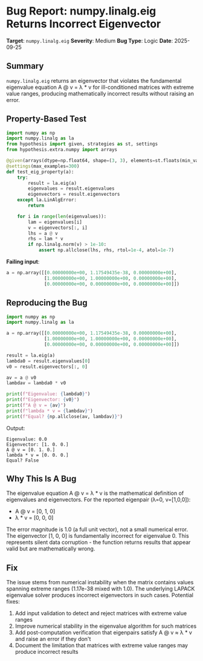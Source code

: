 # Bug Report: numpy.linalg.eig Returns Incorrect Eigenvector

**Target**: `numpy.linalg.eig`
**Severity**: Medium
**Bug Type**: Logic
**Date**: 2025-09-25

## Summary

`numpy.linalg.eig` returns an eigenvector that violates the fundamental eigenvalue equation A @ v = λ * v for ill-conditioned matrices with extreme value ranges, producing mathematically incorrect results without raising an error.

## Property-Based Test

```python
import numpy as np
import numpy.linalg as la
from hypothesis import given, strategies as st, settings
from hypothesis.extra.numpy import arrays

@given(arrays(dtype=np.float64, shape=(3, 3), elements=st.floats(min_value=-100, max_value=100, allow_nan=False, allow_infinity=False)))
@settings(max_examples=300)
def test_eig_property(a):
    try:
        result = la.eig(a)
        eigenvalues = result.eigenvalues
        eigenvectors = result.eigenvectors
    except la.LinAlgError:
        return

    for i in range(len(eigenvalues)):
        lam = eigenvalues[i]
        v = eigenvectors[:, i]
        lhs = a @ v
        rhs = lam * v
        if np.linalg.norm(v) > 1e-10:
            assert np.allclose(lhs, rhs, rtol=1e-4, atol=1e-7)
```

**Failing input**:
```python
a = np.array([[0.00000000e+00, 1.17549435e-38, 0.00000000e+00],
              [1.00000000e+00, 1.00000000e+00, 0.00000000e+00],
              [0.00000000e+00, 0.00000000e+00, 0.00000000e+00]])
```

## Reproducing the Bug

```python
import numpy as np
import numpy.linalg as la

a = np.array([[0.00000000e+00, 1.17549435e-38, 0.00000000e+00],
              [1.00000000e+00, 1.00000000e+00, 0.00000000e+00],
              [0.00000000e+00, 0.00000000e+00, 0.00000000e+00]])

result = la.eig(a)
lambda0 = result.eigenvalues[0]
v0 = result.eigenvectors[:, 0]

av = a @ v0
lambdav = lambda0 * v0

print(f"Eigenvalue: {lambda0}")
print(f"Eigenvector: {v0}")
print(f"A @ v = {av}")
print(f"lambda * v = {lambdav}")
print(f"Equal? {np.allclose(av, lambdav)}")
```

Output:
```
Eigenvalue: 0.0
Eigenvector: [1. 0. 0.]
A @ v = [0. 1. 0.]
lambda * v = [0. 0. 0.]
Equal? False
```

## Why This Is A Bug

The eigenvalue equation A @ v = λ * v is the mathematical definition of eigenvalues and eigenvectors. For the reported eigenpair (λ=0, v=[1,0,0]):

- A @ v = [0, 1, 0]
- λ * v = [0, 0, 0]

The error magnitude is 1.0 (a full unit vector), not a small numerical error. The eigenvector [1, 0, 0] is fundamentally incorrect for eigenvalue 0. This represents silent data corruption - the function returns results that appear valid but are mathematically wrong.

## Fix

The issue stems from numerical instability when the matrix contains values spanning extreme ranges (1.17e-38 mixed with 1.0). The underlying LAPACK eigenvalue solver produces incorrect eigenvectors in such cases. Potential fixes:

1. Add input validation to detect and reject matrices with extreme value ranges
2. Improve numerical stability in the eigenvalue algorithm for such matrices
3. Add post-computation verification that eigenpairs satisfy A @ v ≈ λ * v and raise an error if they don't
4. Document the limitation that matrices with extreme value ranges may produce incorrect results